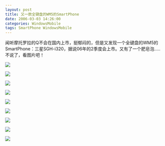 ```yaml
---
layout: post
title: 又一款全键盘的WM5的SmartPhone
date: 2006-03-03 14:26:00
categories: WindowsMobile
tags: SmartPhone WindowsMobile
---
```


闻听摩托罗拉的Q不会在国内上市，挺郁闷的，但是又发现一个全键盘的WM5的SmartPhone：三星SGH-i320，据说06年的2季度会上市。又有了一个肥皂泡.....不说了，看图片吧！

![](/images/2010/08/000141999.jpg)

![](/images/2010/08/000142000.jpg)

![](/images/2010/08/000142001.jpg)

![](/images/2010/08/000142002.jpg)

![](/images/2010/08/000142003.jpg)

![](/images/2010/08/000142004.jpg)

![](/images/2010/08/000142005.jpg)

![](/images/2010/08/000142006.jpg)

![](/images/2010/08/000142007.jpg)
